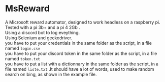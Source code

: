 #  MsReward


A Microsoft reward automator, designed to work headless on a raspberry pi. Tested with a pi 3b+ and a pi 4 2Gb .  
Using a discord bot to log eveything.  
Using Selenium and geckodriver.  
you have to put your credentials in the same folder as the script, in a file named `login.csv`   
you have to put your discord token in the same folder as the script, in a file named `token.txt`   
you have to put a list with a dictionnary in the same folder as the script, in a file named  `liste.txt`  .It should have a lot of words, used to make random search on bing, as shown in the example file.  
